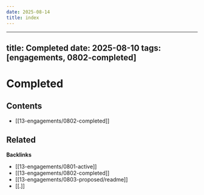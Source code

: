 ```yaml
---
date: 2025-08-14
title: index
---
```

---
title: Completed
date: 2025-08-10
tags: [engagements, 0802-completed]
---
# Completed

<!-- AUTO-TOC:START -->

## Contents
- [[13-engagements/0802-completed]]

<!-- AUTO-TOC:END -->

<!-- RELATED:START -->

## Related
**Backlinks**
- [[13-engagements/0801-active]]
- [[13-engagements/0802-completed]]
- [[13-engagements/0803-proposed/readme]]
- [[.]]

<!-- RELATED:END -->